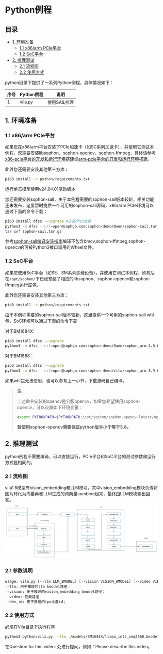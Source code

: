 # Python例程

## 目录

* [1. 环境准备](#1-环境准备)
    * [1.1 x86/arm PCIe平台](#11-x86arm-pcie平台)
    * [1.2 SoC平台](#12-soc平台)
* [2. 推理测试](#2-推理测试)
    * [2.1 流程图](#21-流程图)
    * [2.2 使用方式](#22-使用方式)

python目录下提供了一系列Python例程，具体情况如下：

| 序号 |  Python例程           | 说明                                  |
| ---- | ---------------------| -----------------------------------  |
| 1    | vila.py              | 使用SAIL推理                          |



## 1. 环境准备
### 1.1 x86/arm PCIe平台

如果您在x86/arm平台安装了PCIe加速卡（如SC系列加速卡），并使用它测试本例程，您需要安装libsophon、sophon-opencv、sophon-ffmpeg，具体请参考[x86-pcie平台的开发和运行环境搭建](../../../docs/Environment_Install_Guide.md#3-x86-pcie平台的开发和运行环境搭建)或[arm-pcie平台的开发和运行环境搭建](../../../docs/Environment_Install_Guide.md#5-arm-pcie平台的开发和运行环境搭建)。

此外您还需要安装其他第三方库：
```bash
pip3 install -r python/requirements.txt
```

运行单芯模型使用v24.04.01驱动版本

您还需要安装sophon-sail，由于本例程需要的sophon-sail版本较新，相关功能还未发布，这里暂时提供一个可用的sophon-sail源码，x86/arm PCIe环境可以通过下面的命令下载：
```bash
pip3 install dfss --upgrade #安装dfss依赖
python3 -m dfss --url=open@sophgo.com:sophon-demo/Qwen/sophon-sail.tar.gz
tar xvf sophon-sail.tar.gz
```
参考[sophon-sail编译安装指南](https://doc.sophgo.com/sdk-docs/v24.04.01/docs_latest_release/docs/sophon-sail/docs/zh/html/1_build.html#)编译不包含bmcv,sophon-ffmpeg,sophon-opencv的可被Python3接口调用的Wheel文件。

### 1.2 SoC平台

如果您使用SoC平台（如SE、SM系列边缘设备），并使用它测试本例程，刷机后在`/opt/sophon/`下已经预装了相应的libsophon、sophon-opencv和sophon-ffmpeg运行库包。

此外您还需要安装其他第三方库：
```bash
pip3 install -r python/requirements.txt
```
由于本例程需要的sophon-sail版本较新，这里提供一个可用的sophon-sail whl包，SoC环境可以通过下面的命令下载

对于BM1684X:
```bash
pip3 install dfss --upgrade
python3 -m dfss --url=open@sophgo.com:sophon-demo/Qwen/sophon_arm-3.8.0-py3-none-any.whl  #arm soc, py38
```
对于BM1688：
```bash
pip3 install dfss --upgrade
python3 -m dfss --url=open@sophgo.com:sophon-demo/vila/sophon_arm-3.9.0-py3-none-any.whl
```

如果whl包无法使用，也可以参考上一小节，下载源码自己编译。

> **注:**
>
> 上述命令安装的opencv是公版opencv，如果您希望使用sophon-opencv，可以设置如下环境变量：
> ```bash
> export PYTHONPATH=$PYTHONPATH:/opt/sophon/sophon-opencv-latest/opencv-python/
> ```
> **若使用sophon-opencv需要保证python版本小于等于3.8。**

## 2. 推理测试
python例程不需要编译，可以直接运行，PCIe平台和SoC平台的测试参数和运行方式是相同的。

### 2.1 流程图
vila1.5模型有vision_embedding和LLM模块，其中vision_embedding模块负责将图片转化为向量再和LLM生成的词向量combine起来，最终由LLM模块输出回答。
![diagram](../pics/vila.jpg)

### 2.1 参数说明
```bash
usage: vila.py [--llm LLM_BMODEL] [--vision VISION_BMODEL] [--video VIDEO] [--dev_id DEV_ID]
--llm: 用于推理的llm bmodel路径；
--vision: 用于推理的vision_embedding bmodel路径；
--video: 视频路径
--dev_id: 用于推理的tpu设备id；
```
### 2.2 使用方式
必须在Vila目录下执行程序
```bash
python3 python/vila.py --llm ./models/BM1684X/llama_int4_seq2560.bmodel --vision ./models/BM1684X/vision_embedding_6batch.bmodel --video datasets/test_car_person_1080P.mp4 --dev_id 0
```
在Question for this video: 处进行提问，例如：Please describe this video。

